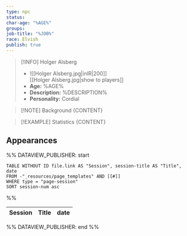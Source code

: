 ```yaml
---
type: npc
status: 
char-age: "%AGE%"
groups: 
job-title: "%JOB%"
race: Elvish
publish: true
---
```


>[!INFO] Holger Alsberg
>- ![[Holger Alsberg.jpg|inlR|200]]
<br/> [[Holger Alsberg.jpg|show to players]]
>- **Age:** %AGE%
> - **Description:** %DESCRIPTION%
> - **Personality:** Cordial
 
 >[!NOTE] Background
 > {CONTENT}

 >[!EXAMPLE] Statistics
 > {CONTENT}

## Appearances

%% DATAVIEW_PUBLISHER: start
```dataview
TABLE WITHOUT ID file.link AS "Session", session-title AS "Title", date
FROM -"_resources/page_templates" AND [[#]]
WHERE type = "page-session"
SORT session-num asc
```
%%

| Session | Title | date |
| ------- | ----- | ---- |

%% DATAVIEW_PUBLISHER: end %%